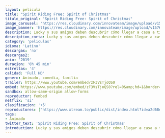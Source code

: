 ```yaml
---
layout: pelicula
title: "Spirit Riding Free: Spirit of Christmas"
titulo_original: "Spirit Riding Free: Spirit of Christmas"
image_carousel: 'https://res.cloudinary.com/innovateam/image/upload/v1576454311/spirit-min_os8som.jpg'
image_banner: 'https://res.cloudinary.com/innovateam/image/upload/v1576454324/71aJHa3lOYL._SL1500_-min_qcqhcn.jpg'
description: Lucky y sus amigos deben descubrir cómo llegar a casa a tiempo para Navidad cuando una roca que cae y una tormenta de nieve grave descarrilan sus planes de viaje.
description_corta: Lucky y sus amigos deben descubrir cómo llegar a casa a tiempo para Navidad cuando una roca que cae y una tormenta de nieve grave descarrilan sus planes de viaje.
category: 'peliculas'
idioma: 'Latino'
descargas: 'no'
descargas2:
anio: '2019'
duracion: '0h 45 min'
estrellas: '4'
calidad: 'Full HD'
genero: Animado, comedia, familia
trailer: https://www.youtube.com/embed/zF3VsTjoQS0
embed: https://www.youtube.com/embed/zF3VsTjoQS0?rel=0&amp;hd=1&border=0&wmode=opaque&enablejsapi=1&modestbranding=1&controls=1&showinfo=1
sandbox: allow-same-origin allow-forms
reproductor: fembed
netflix: 'si'
clasificacion: '+5'
reproductores: ["https://www.xtream.to/public/dist/index.html?id=a2d68dde81f4784babe7db4a3c4d8f54&title=Spirit%20Riding%20Free%3A%20Spirit%20of%20Christmas","https://tutumeme.net/embed/player.php?u=bXQ3ajJOaW1wcFRGcEs2VW5XRGExTlRPMytmUnc3bHVwcWhoenVIUjI5SHF5TlNwc0taaG1jN2gwZHZSNTlIRHVhV2tZWitkNUtDVDNOL1ZvYW1rYjJkaW5wK1k","https://www.zembed.to/public/dist/asteroid.html?id=7075f3518ba80cdea25afcae097259fa&title=Spirit%20Riding%20Free:%20Spirit%20of%20Christmas","https://api.cuevana3.io/olpremium/gd.php?file=ek5lbm9xYWNrS0xNejZaa1paRFE0OG5SbjZHVXh0SGx5ZENjcDZDUXhPTFJrcU9lbE52RzVaTFRtNkp5eThXd3NkMTRxUT09","https://api.cuevana3.io/stream/index.php?file=ek5lbm9xYWNrS0xYMTZLa2xNbkdvY3ZTb3BtZng4TGp6ZFpobGFMUGtOVFYySmlocU5XTzJkRE1tcHFuajVPb2w1eGphMkhEMGVQWDA2S21ZY1hRNEpQWHAyTmtsWkttbEpscmtYK2p0ZEtzcDJHZm81WT0"]
tags:
- Animado
twitter_text: 'Spirit Riding Free: Spirit of Christmas'
introduction: Lucky y sus amigos deben descubrir cómo llegar a casa a tiempo para Navidad cuando una roca que cae y una tormenta de nieve grave descarrilan sus planes de viaje.
---
```














